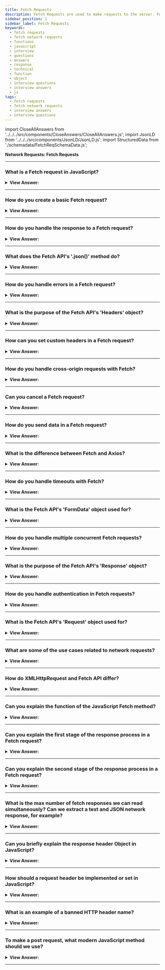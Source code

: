 ```yaml
---
title: Fetch Requests
description: Fetch Requests are used to make requests to the server. Fetch is a modern browser-based alternative to XMLHttpRequest. JavaScript Interview Questions and Answer
sidebar_position: 1
sidebar_label: Fetch Requests
keywords:
  - fetch requests
  - fetch network requests
  - functions
  - javascript
  - interview
  - questions
  - answers
  - response
  - technical
  - function
  - object
  - interview questions
  - interview answers
  - js
tags:
  - fetch requests
  - fetch network requests
  - interview answers
  - interview questions
---
```


import CloseAllAnswers from '../../../src/components/CloseAnswers/CloseAllAnswers.js';
import JsonLD from '../../../src/components/JsonLD/JsonLD.js';
import StructuredData from './schemadata/FetchReqSchemaData.js';

<JsonLD data={StructuredData} />

<head>
  <title>Fetch Requests | JavaScript Frontend Phone Interview Answers</title>
</head>

**Network Requests: Fetch Requests**

<CloseAllAnswers />

---

### What is a Fetch request in JavaScript?

<details>
  <summary><strong>View Answer:</strong></summary>
  <div>
  <div><strong>Interview Response:</strong> A fetch request is a way to retrieve data from a server using JavaScript. It allows you to make an HTTP request to a specified URL and receive a response. The data can be in various formats such as JSON, XML, or plain text. Fetch requests are commonly used in web development to dynamically update content without refreshing the entire page.
  </div>
  </div>
</details>

---

### How do you create a basic Fetch request?

<details>
  <summary><strong>View Answer:</strong></summary>
  <div>
  <div><strong>Interview Response:</strong> When making a Fetch request in JavaScript, you simply create a Request object with the resource's URL, pass it to fetch(), and handle the response with .then(). We should also handle any errors using the catch() method.
  </div><br />
  <div><strong className="codeExample">Code Example:</strong><br /><br />

  <div></div>

Sure, here is a basic example of a `fetch` request in JavaScript.

```javascript
fetch('https://api.example.com/data', {
  method: 'GET', // or 'POST'
  headers: {
    'Content-Type': 'application/json',
    // 'Authorization': 'Bearer your-token'(if needed)
  },
  // body: JSON.stringify(data), (if you're using POST)
})
.then(response => response.json()) // parse the response as JSON
.then(data => console.log(data)) // here is where you handle your data
.catch(error => console.error('Error:', error)); // handle any errors
```

This code will perform a `GET` request to the URL '<https://api.example.com/data>'. If the server responds with data, it will be converted from JSON into JavaScript objects or arrays and logged to the console. If there is an error with the request, it will be logged to the console as well.

---

:::note
Please note that this example is using the Fetch API, which returns Promises. This is a more modern approach to AJAX requests and might not be supported in all browsers (it's not supported in Internet Explorer). Make sure to use a polyfill or fallback if you want to support all browsers. Additionally, if your server-side API requires authorization or other custom headers, you would include them in the headers object. For `POST` requests, you would include the data you are sending as JSON in the body property.
:::

  </div>
  </div>
</details>

---

### How do you handle the response to a Fetch request?

<details>
  <summary><strong>View Answer:</strong></summary>
  <div>
  <div><strong>Interview Response:</strong> You can use the `.then()` method on the Promise returned by `fetch()` to handle the response. It allows you to access the response data and perform actions accordingly.
  </div><br />
  <div><strong className="codeExample">Code Example:</strong><br /><br />

  <div></div>

```javascript
fetch('https://api.example.com/data')
.then(response => {
  if (!response.ok) {
    throw new Error(`HTTP error! status: ${response.status}`);
  }
  // If the response is okay, we return a call to response.json()
  return response.json();
})
.then(data => {
  // This block will be executed once the Promise returned by response.json() resolves
  // Here you can use the data, which is the JSON object from the response
  console.log(data);
})
.catch(error => {
  // If there's an error during the Fetch API call or during the handling of the response, it will be caught here
  console.error('Error:', error);
});
```

This code sends a GET request to the URL '<https://api.example.com/data>'. If the response status is not okay (like 404 Not Found or 500 Internal Server Error), an error is thrown. If the response is okay, it gets parsed as JSON and the resulting data is logged to the console. Any error that gets thrown during the fetch call or during the handling of the response gets caught and logged to the console.

  </div>
  </div>
</details>

---

### What does the Fetch API's '.json()' method do?

<details>
  <summary><strong>View Answer:</strong></summary>
  <div>
  <div><strong>Interview Response:</strong> The .json() method of the Fetch API reads the response body, parses it as JSON, and returns the resulting JavaScript object in a promise.
  </div><br />
  <div><strong className="codeExample">Code Example:</strong><br /><br />

  <div></div>

Here's a simple example of using the `.json()` method with the Fetch API:

```javascript
fetch('https://api.example.com/data')
  .then(response => response.json())
  .then(data => console.log(data))
  .catch(error => console.error('Error:', error));
```

In this example, the `fetch` function sends a request to the provided URL. The `.then(response => response.json())` line waits for the response and then converts it to a JavaScript object. The next `.then` function logs the data to the console. If any errors occur during this process, they will be caught and logged by the `catch` block.

  </div>
  </div>
</details>

---

### How do you handle errors in a Fetch request?

<details>
  <summary><strong>View Answer:</strong></summary>
  <div>
  <div><strong>Interview Response:</strong> In a Fetch request, handle errors by adding a .catch() block at the end of your promise chain to catch and handle any thrown exceptions or network errors.</div><br />
  <div><strong className="codeExample">Code Example:</strong><br /><br />

  <div></div>

```javascript
fetch('https://api.example.com/data')
.then(response => {
  if (!response.ok) {
    throw new Error(`HTTP error! status: ${response.status}`);
  }
  // If the response is okay, we return a call to response.json()
  return response.json();
})
.then(data => {
  // This block will be executed once the Promise returned by response.json() resolves
  // Here you can use the data, which is the JSON object from the response
  console.log(data);
})
.catch(error => {
  // If there's an error during the Fetch API call or during the handling of the response, it will be caught here
  console.error('Error:', error);
});
```

This code sends a GET request to the URL '<https://api.example.com/data>'. If the response status is not okay (like 404 Not Found or 500 Internal Server Error), an error is thrown. If the response is okay, it gets parsed as JSON and the resulting data is logged to the console. Any error that gets thrown during the fetch call or during the handling of the response gets caught and logged to the console.

  </div>
  </div>
</details>

---

### What is the purpose of the Fetch API's 'Headers' object?

<details>
  <summary><strong>View Answer:</strong></summary>
  <div>
  <div><strong>Interview Response:</strong> The Fetch API's Headers object allows you to perform various operations on HTTP request and response headers, such as adding, deleting, or retrieving header values.
  </div><br />
  <div><strong className="codeExample">Code Example:</strong><br /><br />

  <div></div>

Here's an example of using the `Headers` object with the Fetch API:

```javascript
let myHeaders = new Headers();
myHeaders.append('Content-Type', 'application/json'); // adding Content-Type

fetch('https://api.example.com/data', {
  method: 'GET',
  headers: myHeaders,
})
.then(response => response.json())
.then(data => console.log(data))
.catch(error => console.error('Error:', error));
```

In this code, a new `Headers` object is created, and a 'Content-Type' header is added with the value 'application/json'. Then, a fetch request is made with these headers.

  </div>
  </div>
</details>

---

### How can you set custom headers in a Fetch request?

<details>
  <summary><strong>View Answer:</strong></summary>
  <div>
  <div><strong>Interview Response:</strong> You can set custom headers in a Fetch request using the 'Headers' object, appending headers with the append method, and/or including them in the fetch options.
  </div><br />
  <div><strong className="codeExample">Code Example:</strong><br /><br />

  <div></div>

Sure, to set custom headers in a Fetch request, you would include a `headers` object in the options object that you pass to the `fetch` function. Here's an example:

```javascript
fetch('https://api.example.com/data', {
  method: 'GET',
  headers: {
    'Content-Type': 'application/json',
    'X-Custom-Header': 'CustomHeaderValue'
  },
})
.then(response => response.json())
.then(data => console.log(data))
.catch(error => console.error('Error:', error));
```

In this example, a `GET` request is made to the URL '<https://api.example.com/data>'. The `headers` object contains two headers: `Content-Type` and `X-Custom-Header`. The server will receive these headers and can use them to determine how to process the request. If the server responds with data, the data will be parsed as JSON and logged to the console. If there's an error with the request, the error will be logged to the console.

Remember to replace 'CustomHeaderValue' with the actual value that you want to send for the 'X-Custom-Header' header. Different servers may require different custom headers, so you'll need to know what headers are expected by the server that you're making the request to.

  </div>
  </div>
</details>

---

### How do you handle cross-origin requests with Fetch?

<details>
  <summary><strong>View Answer:</strong></summary>
  <div>
  <div><strong>Interview Response:</strong> For cross-origin requests with Fetch, set the `mode` option to 'cors'. The server must also support CORS and respond with appropriate `Access-Control` headers.
  </div><br />
  <div><strong className="codeExample">Code Example:</strong><br /><br />

  <div></div>

In JavaScript, cross-origin requests are handled by the CORS (Cross-Origin Resource Sharing) policy of the server. If the server's CORS policy allows it, you can send cross-origin requests using the `fetch` function just like same-origin requests. If the server's CORS policy doesn't allow it, you'll get a CORS error.

Here's a basic example of a cross-origin `fetch` request:

```javascript
fetch('https://api.other-domain.com/data', {
  method: 'GET',
  mode: 'cors', // no-cors, *cors, same-origin
  headers: {
    'Content-Type': 'application/json',
    // 'Authorization': 'Bearer your-token'(if needed)
  },
})
.then(response => response.json())
.then(data => console.log(data))
.catch(error => console.error('Error:', error));
```

The `mode: 'cors'` option tells the browser to send the request with CORS. This will make the browser include the Origin header with the request and handle CORS errors. If the server doesn't allow cross-origin requests from your origin, you'll get a CORS error.

Remember that CORS is a security feature that's implemented by the server, not the client. The server decides whether to allow the request based on its CORS policy. If you're getting CORS errors, you'll need to change the server's CORS policy to allow your requests. This typically involves setting certain headers on the server's responses, like `Access-Control-Allow-Origin`. If you don't control the server, you'll need to ask the server's operator to do this. If this isn't possible, you might need to use a server-side proxy that can make the request on your behalf.

Also, remember that not all requests are subject to CORS. For example, simple GET requests without custom headers aren't subject to CORS because they can't change server state. But most POST requests, as well as GET requests with custom headers, are subject to CORS.

  </div>
  </div>
</details>

---

### Can you cancel a Fetch request?

<details>
  <summary><strong>View Answer:</strong></summary>
  <div>
  <div><strong>Interview Response:</strong> No, Fetch requests cannot be directly canceled. However, you can ignore the response or use the `AbortController` API to abort a request in progress.
  </div><br />
  <div><strong className="codeExample">Code Example:</strong><br /><br />

  <div></div>

```javascript
const controller = new AbortController();
const signal = controller.signal;

setTimeout(() => controller.abort(), 5000); // abort the fetch request after 5 seconds

fetch('https://api.example.com/data', { signal })
  .then(response => response.json())
  .then(data => console.log(data))
  .catch(err => {
    if (err.name === 'AbortError') {
      console.error('Fetch request has been aborted');
    } else {
      console.error('An error occurred:', err);
    }
  });
```

---

:::note
Please note, the `AbortController` is not supported in Internet Explorer. If you need to support Internet Explorer, you may need to use a polyfill or an alternative method to cancel fetch requests.
:::

  </div>
  </div>
</details>

---

### How do you send data in a Fetch request?

<details>
  <summary><strong>View Answer:</strong></summary>
  <div>
  <div><strong>Interview Response:</strong> To send data in a Fetch request, use the 'body' option in the fetch configuration object. If sending JSON, stringify it first with `JSON.stringify()`.
  </div><br />
  <div><strong className="codeExample">Code Example:</strong><br /><br />

  <div></div>

Here's a simple example of sending JSON data with a Fetch request:

```javascript
let data = { name: 'John', age: 30 };

fetch('https://api.example.com/data', {
  method: 'POST',
  headers: {
    'Content-Type': 'application/json',
  },
  body: JSON.stringify(data),
})
.then(response => response.json())
.then(data => console.log(data))
.catch((error) => console.error('Error:', error));
```

In this example, an object named `data` is defined. This object is then stringified with `JSON.stringify(data)` and included in the Fetch request's body. The 'Content-Type' header is set to 'application/json' to tell the server what kind of data is being sent.

  </div>
  </div>
</details>

---

### What is the difference between Fetch and Axios?

<details>
  <summary><strong>View Answer:</strong></summary>
  <div>
  <div><strong>Interview Response:</strong> Fetch is a built-in browser API for HTTP requests. Axios is a library providing more features like automatic JSON data transformation, request cancellation, and wider browser compatibility.
  </div>
  </div>
</details>

---

### How do you handle timeouts with Fetch?

<details>
  <summary><strong>View Answer:</strong></summary>
  <div>
  <div><strong>Interview Response:</strong> Fetch API doesn't natively support timeouts. However, you can implement it with Promise.race(), racing your fetch against a promise that rejects after a delay using setTimeout().
  </div><br />
  <div><strong className="codeExample">Code Example:</strong><br /><br />

  <div></div>

Here's an example of how you might implement a timeout with the Fetch API:

```javascript
const timeout = (ms, promise) => {
  return new Promise((resolve, reject) => {
    const timer = setTimeout(() => {
      reject(new Error('Request timed out'));
    }, ms);

    promise
      .then(response => {
        clearTimeout(timer);
        resolve(response);
      })
      .catch(reason => {
        clearTimeout(timer);
        reject(reason);
      });
  });
};

timeout(5000, fetch('https://api.example.com/data'))
  .then(response => response.json())
  .then(data => console.log(data))
  .catch(error => console.error('Error:', error));
```

In this example, a `timeout` function wraps the fetch request. It starts a timer that will reject the promise after a specified delay (in this case, 5000 milliseconds). If the fetch request completes before the timer expires, the timer is cleared, and the promise is resolved with the fetch response.

  </div>
  </div>
</details>

---

### What is the Fetch API's 'FormData' object used for?

<details>
  <summary><strong>View Answer:</strong></summary>
  <div>
  <div><strong>Interview Response:</strong> The `FormData` object is a built-in API to handle HTML form data. It allows you to construct and send form data in a Fetch request.</div><br />
  <div><strong className="codeExample">Code Example:</strong><br /><br />

  <div></div>

Here's an example of using `FormData` with the Fetch API:

```javascript
let formData = new FormData();
formData.append('username', 'John');
formData.append('email', 'john@example.com');

fetch('https://api.example.com/user', {
  method: 'POST',
  body: formData,
})
.then(response => response.json())
.then(data => console.log(data))
.catch((error) => console.error('Error:', error));
```

In this example, a new `FormData` object is created, and two fields, 'username' and 'email', are added. This form data is then sent as the body of a POST request using the Fetch API. The server should be set up to handle form data appropriately.

  </div>
  </div>
</details>

---

### How do you handle multiple concurrent Fetch requests?

<details>
  <summary><strong>View Answer:</strong></summary>
  <div>
  <div><strong>Interview Response:</strong> You can handle multiple concurrent Fetch requests using `Promise.all()`, which waits for all the passed promises (fetch requests) to resolve, or `Promise.allSettled()`.</div><br />
  <div><strong className="codeExample">Code Example:</strong><br /><br />

  <div></div>

```js
const fetch = require("fetch");

async function makeConcurrentFetches() {
  const promises = [
    fetch("https://example.com/posts/1"),
    fetch("https://example.com/posts/2"),
    fetch("https://example.com/posts/3"),
  ];

  const responses = await Promise.all(promises);

  for (const response of responses) {
    console.log(response.json());
  }
}

makeConcurrentFetches();
```

  </div>
  </div>
</details>

---

### What is the purpose of the Fetch API's 'Response' object?

<details>
  <summary><strong>View Answer:</strong></summary>
  <div>
  <div><strong>Interview Response:</strong> The `Response` object represents the response to a Fetch request. It provides various properties and methods to access and manipulate the response data.
  </div><br />
  <div><strong className="codeExample">Code Example:</strong><br /><br />

  <div></div>

```js
// conditional response block
if (!response.ok) {
  const errorMessage = `${response.status} ${response.statusText}`;
  throw new Error(errorMessage);
}
```

  </div>
  </div>
</details>

---

### How do you handle authentication in Fetch requests?

<details>
  <summary><strong>View Answer:</strong></summary>
  <div>
  <div><strong>Interview Response:</strong> You can include authentication information, such as tokens or cookies, in the request headers. The server can then validate the credentials and respond accordingly. Typically, when dealing with authentication in Fetch requests, you might be using something like JWT (JSON Web Tokens) or Basic Auth, where an `Authorization` header is included in your Fetch request.
  </div><br />
  <div><strong className="codeExample">Code Example:</strong><br /><br />

  <div></div>

```javascript
fetch('https://api.example.com/data', {
  method: 'GET',
  headers: {
    'Content-Type': 'application/json',
    'Authorization': 'Bearer your-jwt-token', // replace with your actual token
  },
})
.then(response => response.json())
.then(data => console.log(data))
.catch(error => console.error('Error:', error));
```

In the `headers` object, an `Authorization` property is included. The `Bearer your-jwt-token` part should be replaced with the actual token you received during authentication.

---

:::note
Please note that you should securely handle and store this token. Do not expose it publicly, as it would allow anyone who obtains it to authenticate as the user. Also remember that the way you handle authentication may vary based on the specific authentication mechanism used by your API.
:::

  </div>
  </div>
</details>

---

### What is the Fetch API's 'Request' object used for?

<details>
  <summary><strong>View Answer:</strong></summary>
  <div>
  <div><strong>Interview Response:</strong> The `Request` object is part of the Fetch API and allows you to create and manage the details of a HTTP request which can then be sent using the `fetch` method. It allows you to customize the request method, headers, and body before sending it with `fetch()`.
  </div><br />
  <div><strong className="codeExample">Code Example:</strong><br /><br />

  <div></div>

```javascript
// Create a new Request object
const myRequest = new Request('https://api.example.com/data', {
  method: 'POST',
  headers: {
    'Content-Type': 'application/json',
  },
  body: JSON.stringify({
    key1: 'value1',
    key2: 'value2'
  }),
});

// Use the Request object with the fetch function
fetch(myRequest)
  .then(response => response.json())
  .then(data => console.log(data))
  .catch(error => console.error('Error:', error));
```

In this example, we create a new `Request` object, specifying the URL, HTTP method, headers, and body data. We then pass this `Request` object into the `fetch` function. The `fetch` function sends the request and processes the response as before.

The `Request` object is useful when you need more control over the details of a HTTP request, or when you want to use the same request details multiple times.

  </div>
  </div>
</details>

---

### What are some of the use cases related to network requests?

<details>
  <summary><strong>View Answer:</strong></summary>
  <div>
  <div><strong>Interview Response:</strong> Network requests are crucial for fetching data from APIs, submitting user data to servers, downloading files, uploading images, real-time communication in chat applications, and interacting with databases remotely.
  </div><br />
  <div><strong className="codeExample">Code Example:</strong><br /><br />

  <div></div>

```js
const url = 'https://example.com/api/v1/data';

fetch(url)
  .then(response => response.json())
  .then(data => {
    // Do something with the data
  });

```

This code will make a GET request to the `/api/v1/data` endpoint on the example.com domain. If the request is successful, the response.json() method will be used to parse the response body as `JSON`. The data variable will then contain the parsed JSON data, which can be used by the application.

  </div>
  </div>
</details>

---

### How do XMLHttpRequest and Fetch API differ?

<details>
  <summary><strong>View Answer:</strong></summary>
  <div>
  <div><strong>Interview Response:</strong> Fetch is a modern browser-based alternative to XMLHttpRequest, and it also performs the same tasks related to network requests.</div><br />
  <div><strong>Technical Response:</strong> The Fetch API is a modern JavaScript alternative to XMLHttpRequest, and it also performs the same task, network requests. The Fetch API also gets incorporated into the browser. However, not all browsers support this, particularly older versions such as Internet Explorer 7 and 8. (which can be polyfilled).
  </div><br />
  <div><strong className="codeExample">Code Example:</strong><br /><br />

  <div></div>

```js
fetch('https://jsonplaceholder.typicode.com/users').then((response) => {
  return response.json();
});
```

here are the main differences between XMLHttpRequest and Fetch API in 30 words or less:

```
XMLHttpRequest is a legacy API, Fetch API is a newer, more modern API.
```

**Here is a table that summarizes the key differences between the two APIs:**

| Feature | XMLHttpRequest | Fetch API |
|---|---|---|
| Asynchronous | Yes | Yes |
| Blocking | Yes | No |
| Events | Yes | Yes |
| Caching | Yes | Yes |
| Streams | No | Yes |
| Promises | No | Yes |
| CORS support | Yes | Yes |
| Global object | `XMLHttpRequest` | `fetch` |

The XMLHttpRequest API is a legacy API that has been around for many years. It is a synchronous API, which means that it blocks the main thread while the request is in progress. This can lead to poor user experience, especially on mobile devices. The XMLHttpRequest API also does not support streams, which can make it difficult to work with large amounts of data.

The Fetch API is a newer, more modern API that was introduced in 2015. It is an asynchronous API, which means that it does not block the main thread while the request is in progress. This can lead to improved user experience, especially on mobile devices. The Fetch API also supports streams, which makes it easier to work with large amounts of data.

Overall, the Fetch API is a more modern and powerful API than XMLHttpRequest. It is recommended to use the Fetch API whenever possible.

  </div>
  </div>
</details>

---

### Can you explain the function of the JavaScript Fetch method?

<details>
  <summary><strong>View Answer:</strong></summary>
  <div>
  <div><strong>Interview Response:</strong> The Fetch method in JavaScript is used to make asynchronous network requests, allowing you to retrieve resources from a server and handle the server's response using Promises.</div><br />
  <div><strong>Technical Response:</strong> The Fetch API provides a JavaScript interface for accessing and manipulating parts of the HTTP pipeline, such as requests and responses. It also provides a global fetch() method that provides an easy, logical way to fetch resources asynchronously across the network. The fetch() method starts fetching a resource from the network, returning a promise that gets fulfilled once the response is available. Fetch has two arguments, including the URL and optional options object. The URL is the URL getting accessed on the server, and the options object holds an array of parameters, including method, headers, and other options.
  </div><br />

<strong>Syntax: </strong> let promise = fetch(url, [options]);<br /><br />
  <div><strong className="codeExample">Code Example:</strong><br /><br />

  <div></div>

Here is a code example for using the Fetch method to make a GET request:

```js
const url = 'https://example.com/api/v1/data';

fetch(url)
  .then(response => response.json())
  .then(data => {
    // Do something with the data
  });
```

This code will make a GET request to the /api/v1/data endpoint on the example.com domain. If the request is successful, the response.json() method will be used to parse the response body as JSON. The data variable will then contain the parsed JSON data, which can be used by the application.

  </div>
  </div>
</details>

---

### Can you explain the first stage of the response process in a Fetch request?

<details>
  <summary><strong>View Answer:</strong></summary>
  <div>
  <div><strong>Interview Response:</strong> The first stage of the response process in a Fetch request is receiving the server's response headers, which include information like status code, content type, and cookies.
    </div><br />
  <div><strong>Technical Response:</strong> First, the promise, returned by fetch, resolves with an object of the built-in Response class as soon as the server responds with headers. At this stage, we can check HTTP status to see whether it is successful and check headers, but we do not have the body yet. The promise rejects if the fetch could not make HTTP-request, e.g., network problems, or there’s no such site. We should note that abnormal HTTP statuses, such as 200, 404, or 500, do not cause an error. We can check the response and status by using the response properties response.ok and response.status.
    </div><br />
  <div><strong className="codeExample">Code Example:</strong><br /><br />

  <div></div>

```js
let response = await fetch(url);

if (response.ok) {
  // if HTTP-status is 200-299
  // get the response body (the method explained below)
  let json = await response.json();
} else {
  console.log('HTTP-Error: ' + response.status);
}
```

  </div>
  </div>
</details>

---

### Can you explain the second stage of the response process in a Fetch request?

<details>
  <summary><strong>View Answer:</strong></summary>
  <div>
  <div><strong>Interview Response:</strong> The second stage of the response process in a Fetch request is receiving the response body, which contains the actual data sent by the server in the requested resource. The response provides multiple promise-based methods to access the body in various formats, including text, JSON, formData, blob, and ArrayBuffer.
    </div><br />
  <div><strong className="codeExample">Code Example:</strong><br /><br />

  <div></div>

```js
let url = 'https://api.github.com/repos/javascript-
tutorial/en.javascript.info/commits';
let response = await fetch(url);

let commits = await response.json(); // read response body and parse as JSON

console.log(commits[0].author.login);
```

  </div>
  </div>
</details>

---

### What is the max number of fetch responses we can read simultaneously? Can we extract a text and JSON network response, for example?

<details>
  <summary><strong>View Answer:</strong></summary>
  <div>
  <div><strong>Interview Response:</strong> You can read multiple fetch responses simultaneously with Promise.all(). However, extracting both text and JSON from a single response isn't possible directly, as reading the body is a one-time operation.
    </div><br />
  <div><strong className="codeExample">Code Example:</strong><br /><br />

  <div></div>

```js
let text = await response.text(); // response body consumed
let parsed = await response.json(); // fails (already consumed)
```

  </div>
  </div>
</details>

---

### Can you briefly explain the response header Object in JavaScript?

<details>
  <summary><strong>View Answer:</strong></summary>
  <div>
  <div><strong>Interview Response:</strong> The Response header Object in JavaScript contains metadata about the response, like content-type, content-length, etc. You can access it using the Response.headers property in the Fetch API.
    </div><br />
  <div><strong>Technical Details:</strong> The response headers are available in an iterable Map-like header object in response.headers. It is not precisely a Map, but it has similar methods to retrieve individual headers by name or iterate over them.
    </div><br />
  <div><strong className="codeExample">Code Example:</strong><br /><br />

  <div></div>

```javascript
fetch('https://api.example.com/data')
  .then(response => {
    // Log all headers
    for (let [key, value] of response.headers) {
      console.log(`${key}: ${value}`);
    }

    // Log a specific header
    console.log('Content-Type:', response.headers.get('Content-Type'));

    return response.json();
  })
  .then(data => console.log(data))
  .catch(error => console.error('Error:', error));
```

In this example, the `response.headers` object represents the headers of the response. The `for...of` loop logs each header and its value. The `response.headers.get()` method is used to get the value of a specific header (`Content-Type` in this case). The body of the response is then processed as JSON and logged to the console. Any errors that occur during the fetch or response processing are caught and logged to the console.

  </div>
  </div>
</details>

---

### How should a request header be implemented or set in JavaScript?

<details>
  <summary><strong>View Answer:</strong></summary>
  <div>
  <div><strong>Interview Response:</strong> In JavaScript, request headers can be set as part of the options object provided to the `fetch` function. This is done through the `headers` property, which takes an object where the keys are the header names and the values are the header values.
    </div><br />
  <div><strong className="codeExample">Code Example:</strong><br /><br />

  <div></div>

```javascript
fetch('https://api.example.com/data', {
  method: 'GET',
  headers: {
    'Content-Type': 'application/json',
    'Authorization': 'Bearer your-jwt-token', // replace with your actual token
  },
})
.then(response => response.json())
.then(data => console.log(data))
.catch(error => console.error('Error:', error));
```

In this example, we're making a GET request to '<https://api.example.com/data>'. In the options object provided to `fetch`, we're setting two headers: 'Content-Type' and 'Authorization'. The 'Content-Type' header tells the server that we're sending JSON data. The 'Authorization' header is often used for authentication, with 'Bearer your-jwt-token' being a placeholder for an actual token. After the request is sent, the response is processed as JSON and the resulting data is logged to the console. Any errors that occur are also logged to the console.

  </div>
  </div>
</details>

---

### What is an example of a banned HTTP header name?

<details>
  <summary><strong>View Answer:</strong></summary>
  <div>
  <div><strong>Interview Response:</strong> One example of a forbidden header name is "Referer" as per the Fetch standard. These are typically set by the user agent and cannot be modified programmatically.
    </div><br/>
  <div><strong>Technical Details:</strong> A forbidden header name is the name of an HTTP header that cannot be modified programmatically; specifically, an HTTP request header name (in contrast with a Forbidden response header name). Modifying such headers is forbidden because the user agent (browser) retains complete control over them. Names starting with `Sec-` are reserved for creating new headers safe from APIs using Fetch that grant developer control over headers, such as XMLHttpRequest.
    </div><br />
  <div><strong className="codeExample">Code Example:</strong><br /><br />

  <div></div>

```javascript
fetch('https://api.example.com/data', {
  method: 'GET',
  headers: {
    'Referer': 'https://malicious.com', // This will be ignored by the user agent
  },
})
.then(response => response.json())
.then(data => console.log(data))
.catch(error => console.error('Error:', error));
```

In this example, the code attempts to set the 'Referer' header, which is not allowed by the browser. The browser will simply ignore this header, and it will not be included in the request. This behavior protects users from potential security issues, such as Referer spoofing.

---

:::note
Please note that the forbidden headers can't be set programmatically, but they will be set automatically by the user agent when making the request.
:::

  </div>
  </div>
</details>

---

### To make a post request, what modern JavaScript method should we use?

<details>
  <summary><strong>View Answer:</strong></summary>
  <div>
  <div><strong>Interview Response:</strong> To make a POST request in modern JavaScript, you should use the `fetch` API, with the method option set to 'POST', and include your payload in the 'body' option.
    </div><br />
  <div><strong>Interview Response:</strong> To make a POST request or a request with another method option, we need to use the fetch method. For example, when we want to use a method post with JSON. We have to set the header and body inside the Fetch options. We are not limited to just post requests as a method option, and we also have access to HTTP requests and others. If the request body is a string, the Content-Type header gets set to text/plain;charset=UTF-8 by default.
    </div><br />
  <div><strong className="codeExample">Code Example:</strong><br /><br />

  <div></div>

```js
let user = {
  name: 'John',
  surname: 'Smith',
};

let response = await fetch('/article/fetch/post/user', {
  method: 'POST',
  headers: {
    'Content-Type': 'application/json;charset=utf-8',
  },
  body: JSON.stringify(user),
});

let result = await response.json();
console.log(result.message);
```

  </div>
  </div>
</details>

---
